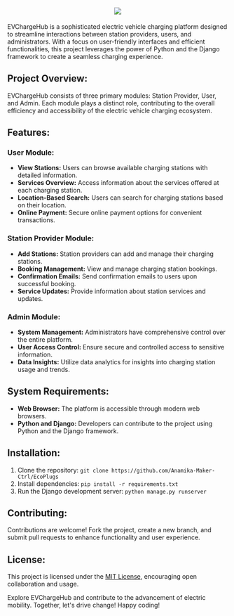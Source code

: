 <h1 align="center">
  <a href="https://github.com/DenverCoder1/readme-typing-svg">
    <img src="https://readme-typing-svg.demolab.com/?lines=ECO PLUGS%20;EV ChargeHub%20;GreenDrive Network%20;EV Charging System%20;&font=Inconsolata Bold&center=true&width=440&height=45&color=2ecc71&vCenter=true&pause=1000&size=42" />
  </a>
</h1>


EVChargeHub is a sophisticated electric vehicle charging platform designed to streamline interactions between station providers, users, and administrators. With a focus on user-friendly interfaces and efficient functionalities, this project leverages the power of Python and the Django framework to create a seamless charging experience.

## Project Overview:
EVChargeHub consists of three primary modules: Station Provider, User, and Admin. Each module plays a distinct role, contributing to the overall efficiency and accessibility of the electric vehicle charging ecosystem.

## Features:

### User Module:
- **View Stations:** Users can browse available charging stations with detailed information.
- **Services Overview:** Access information about the services offered at each charging station.
- **Location-Based Search:** Users can search for charging stations based on their location.
- **Online Payment:** Secure online payment options for convenient transactions.

### Station Provider Module:
- **Add Stations:** Station providers can add and manage their charging stations.
- **Booking Management:** View and manage charging station bookings.
- **Confirmation Emails:** Send confirmation emails to users upon successful booking.
- **Service Updates:** Provide information about station services and updates.

### Admin Module:
- **System Management:** Administrators have comprehensive control over the entire platform.
- **User Access Control:** Ensure secure and controlled access to sensitive information.
- **Data Insights:** Utilize data analytics for insights into charging station usage and trends.

## System Requirements:
- **Web Browser:** The platform is accessible through modern web browsers.
- **Python and Django:** Developers can contribute to the project using Python and the Django framework.

## Installation:
1. Clone the repository: `git clone https://github.com/Anamika-Maker-Ctrl/EcoPlugs`
2. Install dependencies: `pip install -r requirements.txt`
3. Run the Django development server: `python manage.py runserver`

## Contributing:
Contributions are welcome! Fork the project, create a new branch, and submit pull requests to enhance functionality and user experience.

## License:
This project is licensed under the [MIT License](LICENSE), encouraging open collaboration and usage.

Explore EVChargeHub and contribute to the advancement of electric mobility. Together, let's drive change! Happy coding!
